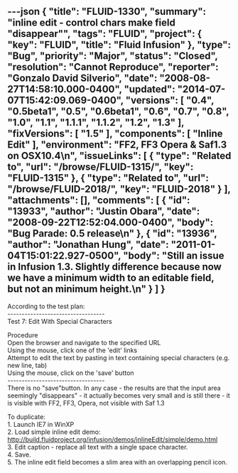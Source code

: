 ---json
{
  "title": "FLUID-1330",
  "summary": "inline edit - control chars make field \"disappear\"",
  "tags": "FLUID",
  "project": {
    "key": "FLUID",
    "title": "Fluid Infusion"
  },
  "type": "Bug",
  "priority": "Major",
  "status": "Closed",
  "resolution": "Cannot Reproduce",
  "reporter": "Gonzalo David Silverio",
  "date": "2008-08-27T14:58:10.000-0400",
  "updated": "2014-07-07T15:42:09.069-0400",
  "versions": [
    "0.4",
    "0.5beta1",
    "0.5",
    "0.6beta1",
    "0.6",
    "0.7",
    "0.8",
    "1.0",
    "1.1",
    "1.1.1",
    "1.1.2",
    "1.2",
    "1.3"
  ],
  "fixVersions": [
    "1.5"
  ],
  "components": [
    "Inline Edit"
  ],
  "environment": "FF2, FF3 Opera & Saf1.3 on OSX10.4\n",
  "issueLinks": [
    {
      "type": "Related to",
      "url": "/browse/FLUID-1315/",
      "key": "FLUID-1315"
    },
    {
      "type": "Related to",
      "url": "/browse/FLUID-2018/",
      "key": "FLUID-2018"
    }
  ],
  "attachments": [],
  "comments": [
    {
      "id": "13933",
      "author": "Justin Obara",
      "date": "2008-09-22T12:52:04.000-0400",
      "body": "Bug Parade: 0.5 release\n"
    },
    {
      "id": "13936",
      "author": "Jonathan Hung",
      "date": "2011-01-04T15:01:22.927-0500",
      "body": "Still an issue in Infusion 1.3. Slightly difference because now we have a minimum width to an editable field, but not an minimum height.\n"
    }
  ]
}
---
According to the test plan:\
\----------------------------------\
Test 7: Edit With Special Characters

Procedure\
Open the browser and navigate to the specified URL\
Using the mouse, click one of the 'edit' links\
Attempt to edit the text by pasting in text containing special characters (e.g. new line, tab)\
Using the mouse, click on the 'save' button\
\----------------------------------\
There is no "save"button. In any case - the results are that the input area seemingly "disappears" - it actually becomes very small and is still there - it is visible with FF2, FF3, Opera, not visible with Saf 1.3

To duplicate:\
1\. Launch IE7 in WinXP\
2\. Load simple inline edit demo: <http://build.fluidproject.org/infusion/demos/inlineEdit/simple/demo.html>\
3\. Edit caption - replace all text with a single space character.\
4\. Save.\
5\. The inline edit field becomes a slim area with an overlapping pencil icon.

        